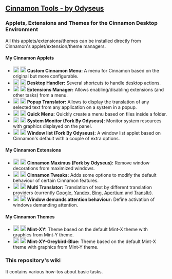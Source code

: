 ## [Cinnamon Tools - by Odyseus](https://odyseus.github.io/CinnamonTools)

### Applets, Extensions and Themes for the Cinnamon Desktop Environment

All this applets/extensions/themes can be installed directly from Cinnamon's applet/extension/theme managers.

#### My Cinnamon Applets
- [<img height="18" width="18" src="https://odyseus.github.io/CinnamonTools/lib/img/download.svg">](https://odyseus.github.io/CinnamonTools/pkg/0dyseus@CustomCinnamonMenu.tar.gz "Download this applet for manual installation") [<img height="18" width="18" src="https://odyseus.github.io/CinnamonTools/lib/img/cinnamon-logo.svg">](https://cinnamon-spices.linuxmint.com/applets/view/264 "Go to this applet Spices page") **Custom Cinnamon Menu:** A menu for Cinnamon based on the original but more configurable.
- [<img height="18" width="18" src="https://odyseus.github.io/CinnamonTools/lib/img/download.svg">](https://odyseus.github.io/CinnamonTools/pkg/0dyseus@DesktopHandler.tar.gz "Download this applet for manual installation") [<img height="18" width="18" src="https://odyseus.github.io/CinnamonTools/lib/img/cinnamon-logo.svg">](https://cinnamon-spices.linuxmint.com/applets/view/263 "Go to this applet Spices page") **Desktop Handler:** Several shortcuts to handle desktop actions.
- [<img height="18" width="18" src="https://odyseus.github.io/CinnamonTools/lib/img/download.svg">](https://odyseus.github.io/CinnamonTools/pkg/0dyseus@ExtensionsManager.tar.gz "Download this applet for manual installation") [<img height="18" width="18" src="https://odyseus.github.io/CinnamonTools/lib/img/cinnamon-logo.svg">](https://cinnamon-spices.linuxmint.com/applets/view/271 "Go to this applet Spices page") **Extensions Manager:** Allows enabling/disabling extensions (and other tasks) from a menu.
- [<img height="18" width="18" src="https://odyseus.github.io/CinnamonTools/lib/img/download.svg">](https://odyseus.github.io/CinnamonTools/pkg/0dyseus@PopupTranslator.tar.gz "Download this applet for manual installation") [<img height="18" width="18" src="https://odyseus.github.io/CinnamonTools/lib/img/cinnamon-logo.svg">](https://cinnamon-spices.linuxmint.com/applets/view/279 "Go to this applet Spices page") **Popup Translator:** Allows to display the translation of any selected text from any application on a system in a popup.
- [<img height="18" width="18" src="https://odyseus.github.io/CinnamonTools/lib/img/download.svg">](https://odyseus.github.io/CinnamonTools/pkg/0dyseus@QuickMenu.tar.gz "Download this applet for manual installation") [<img height="18" width="18" src="https://odyseus.github.io/CinnamonTools/lib/img/cinnamon-logo.svg">](https://cinnamon-spices.linuxmint.com/applets/view/260 "Go to this applet Spices page") **Quick Menu:** Quickly create a menu based on files inside a folder.
- [<img height="18" width="18" src="https://odyseus.github.io/CinnamonTools/lib/img/download.svg">](https://odyseus.github.io/CinnamonTools/pkg/0dyseus@SysmonitorByOrcus.tar.gz "Download this applet for manual installation") [<img height="18" width="18" src="https://odyseus.github.io/CinnamonTools/lib/img/cinnamon-logo.svg">](https://cinnamon-spices.linuxmint.com/applets/view/262 "Go to this applet Spices page") **System Monitor (Fork By Odyseus):** Monitor system resources with graphics displayed on the panel.
- [<img height="18" width="18" src="https://odyseus.github.io/CinnamonTools/lib/img/download.svg">](https://odyseus.github.io/CinnamonTools/pkg/0dyseus@window-list-fork.tar.gz "Download this applet for manual installation") [<img height="18" width="18" src="https://odyseus.github.io/CinnamonTools/lib/img/cinnamon-logo.svg">](https://cinnamon-spices.linuxmint.com/applets/view/261 "Go to this applet Spices page") **Window list (Fork By Odyseus):** A window list applet based on Cinnamon's default with a couple of extra options.

#### My Cinnamon Extensions
- [<img height="18" width="18" src="https://odyseus.github.io/CinnamonTools/lib/img/download.svg">](https://odyseus.github.io/CinnamonTools/pkg/0dyseus@CinnamonMaximusFork.tar.gz "Download this extension for manual installation") [<img height="18" width="18" src="https://odyseus.github.io/CinnamonTools/lib/img/cinnamon-logo.svg">](https://cinnamon-spices.linuxmint.com/extensions/view/39 "Go to this extension Spices page") **Cinnamon Maximus (Fork by Odyseus):** Remove window decorations from maximized windows.
- [<img height="18" width="18" src="https://odyseus.github.io/CinnamonTools/lib/img/download.svg">](https://odyseus.github.io/CinnamonTools/pkg/0dyseus@CinnamonTweaks.tar.gz "Download this extension for manual installation") [<img height="18" width="18" src="https://odyseus.github.io/CinnamonTools/lib/img/cinnamon-logo.svg">](https://cinnamon-spices.linuxmint.com/extensions/view/41 "Go to this extension Spices page") **Cinnamon Tweaks:** Adds some options to modify the default behaviour of certain Cinnamon features.
- [<img height="18" width="18" src="https://odyseus.github.io/CinnamonTools/lib/img/download.svg">](https://odyseus.github.io/CinnamonTools/pkg/0dyseus@MultiTranslatorExtension.tar.gz "Download this extension for manual installation") [<img height="18" width="18" src="https://odyseus.github.io/CinnamonTools/lib/img/cinnamon-logo.svg">](https://odyseus.github.io/CinnamonTools/404.html "Go to this extension Spices page") **Multi Translator:** Translation of text by different translation providers (currently [Google](https://translate.google.com), [Yandex](https://translate.yandex.net), [Bing](https://www.bing.com/translator), [Apertium](https://www.apertium.org) and [Transltr](http://transltr.org)).
- [<img height="18" width="18" src="https://odyseus.github.io/CinnamonTools/lib/img/download.svg">](https://odyseus.github.io/CinnamonTools/pkg/0dyseus@WindowDemandsAttentionBehavior.tar.gz "Download this extension for manual installation") [<img height="18" width="18" src="https://odyseus.github.io/CinnamonTools/lib/img/cinnamon-logo.svg">](https://cinnamon-spices.linuxmint.com/extensions/view/40 "Go to this extension Spices page") **Window demands attention behaviour:** Define activation of windows demanding attention.

#### My Cinnamon Themes
- [<img height="18" width="18" src="https://odyseus.github.io/CinnamonTools/lib/img/download.svg">](https://odyseus.github.io/CinnamonTools/pkg/Mint-XY.tar.gz "Download this theme for manual installation") [<img height="18" width="18" src="https://odyseus.github.io/CinnamonTools/lib/img/cinnamon-logo.svg">](https://cinnamon-spices.linuxmint.com/themes/view/Mint-XY "Go to this theme Spices page") **Mint-XY:** Theme based on the default Mint-X theme with graphics from Mint-Y theme.
- [<img height="18" width="18" src="https://odyseus.github.io/CinnamonTools/lib/img/download.svg">](https://odyseus.github.io/CinnamonTools/pkg/Mint-XY-Greybird-Blue.tar.gz "Download this theme for manual installation") [<img height="18" width="18" src="https://odyseus.github.io/CinnamonTools/lib/img/cinnamon-logo.svg">](https://cinnamon-spices.linuxmint.com/themes/view/Mint-XY-Greybird-Blue "Go to this theme Spices page") **Mint-XY-Greybird-Blue:** Theme based on the default Mint-X theme with graphics from Mint-Y theme.

### This repository's wiki
It contains various how-tos about basic tasks.
